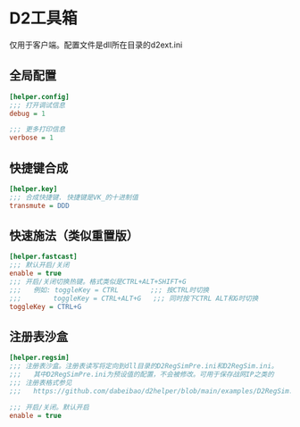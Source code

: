 # D2工具箱

仅用于客户端。配置文件是dll所在目录的d2ext.ini

## 全局配置

``` ini
[helper.config]
;;; 打开调试信息
debug = 1

;;; 更多打印信息
verbose = 1
```

## 快捷键合成

``` ini
[helper.key]
;;; 合成快捷键. 快捷键是VK_的十进制值
transmute = DDD
```

## 快速施法（类似重置版）

``` ini
[helper.fastcast]
;;; 默认开启/关闭
enable = true
;;; 开启/关闭切换热键。格式类似是CTRL+ALT+SHIFT+G
;;;   例如: toggleKey = CTRL        ;;; 按CTRL时切换
;;;        toggleKey = CTRL+ALT+G   ;;; 同时按下CTRL ALT和G时切换
toggleKey = CTRL+G
```

## 注册表沙盒

``` ini
[helper.regsim]
;;; 注册表沙盒。注册表读写将定向到dll目录的D2RegSimPre.ini和D2RegSim.ini。
;;;   其中D2RegSimPre.ini为预设值的配置，不会被修改。可用于保存战网IP之类的
;;; 注册表格式参见
;;;   https://github.com/dabeibao/d2helper/blob/main/examples/D2RegSim.ini

;;; 开启/关闭。默认开启
enable = true
```

